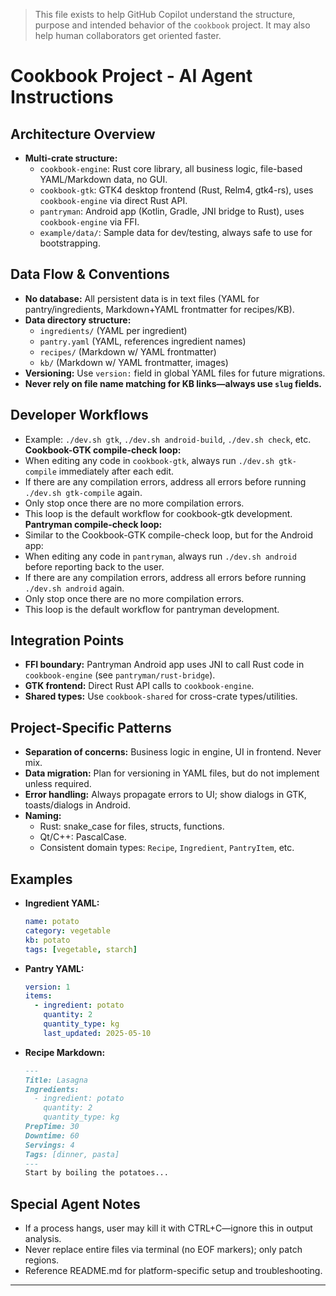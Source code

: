 > This file exists to help GitHub Copilot understand the structure, purpose and intended behavior of the `cookbook` project. It may also help human collaborators get oriented faster.

# Cookbook Project - AI Agent Instructions

## Architecture Overview
- **Multi-crate structure:**
  - `cookbook-engine`: Rust core library, all business logic, file-based YAML/Markdown data, no GUI.
  - `cookbook-gtk`: GTK4 desktop frontend (Rust, Relm4, gtk4-rs), uses `cookbook-engine` via direct Rust API.
  - `pantryman`: Android app (Kotlin, Gradle, JNI bridge to Rust), uses `cookbook-engine` via FFI.
  - `example/data/`: Sample data for dev/testing, always safe to use for bootstrapping.

## Data Flow & Conventions
- **No database:** All persistent data is in text files (YAML for pantry/ingredients, Markdown+YAML frontmatter for recipes/KB).
- **Data directory structure:**
  - `ingredients/` (YAML per ingredient)
  - `pantry.yaml` (YAML, references ingredient names)
  - `recipes/` (Markdown w/ YAML frontmatter)
  - `kb/` (Markdown w/ YAML frontmatter, images)
- **Versioning:** Use `version:` field in global YAML files for future migrations.
- **Never rely on file name matching for KB links—always use `slug` fields.**

## Developer Workflows
  - Example: `./dev.sh gtk`, `./dev.sh android-build`, `./dev.sh check`, etc.
 **Cookbook-GTK compile-check loop:**
  - When editing any code in `cookbook-gtk`, always run `./dev.sh gtk-compile` immediately after each edit.
  - If there are any compilation errors, address all errors before running `./dev.sh gtk-compile` again.
  - Only stop once there are no more compilation errors.
  - This loop is the default workflow for cookbook-gtk development.
 **Pantryman compile-check loop:**
 - Similar to the Cookbook-GTK compile-check loop, but for the Android app:
 - When editing any code in `pantryman`, always run `./dev.sh android` before reporting back to the user.
  - If there are any compilation errors, address all errors before running `./dev.sh android` again.
  - Only stop once there are no more compilation errors.
  - This loop is the default workflow for pantryman development.

## Integration Points
- **FFI boundary:** Pantryman Android app uses JNI to call Rust code in `cookbook-engine` (see `pantryman/rust-bridge`).
- **GTK frontend:** Direct Rust API calls to `cookbook-engine`.
- **Shared types:** Use `cookbook-shared` for cross-crate types/utilities.

## Project-Specific Patterns
- **Separation of concerns:** Business logic in engine, UI in frontend. Never mix.
- **Data migration:** Plan for versioning in YAML files, but do not implement unless required.
- **Error handling:** Always propagate errors to UI; show dialogs in GTK, toasts/dialogs in Android.
- **Naming:**
  - Rust: snake_case for files, structs, functions.
  - Qt/C++: PascalCase.
  - Consistent domain types: `Recipe`, `Ingredient`, `PantryItem`, etc.

## Examples
- **Ingredient YAML:**
  ```yaml
  name: potato
  category: vegetable
  kb: potato
  tags: [vegetable, starch]
  ```
- **Pantry YAML:**
  ```yaml
  version: 1
  items:
    - ingredient: potato
      quantity: 2
      quantity_type: kg
      last_updated: 2025-05-10
  ```
- **Recipe Markdown:**
  ```markdown
  ---
  Title: Lasagna
  Ingredients:
    - ingredient: potato
      quantity: 2
      quantity_type: kg
  PrepTime: 30
  Downtime: 60
  Servings: 4
  Tags: [dinner, pasta]
  ---
  Start by boiling the potatoes...
  ```

## Special Agent Notes
- If a process hangs, user may kill it with CTRL+C—ignore this in output analysis.
- Never replace entire files via terminal (no EOF markers); only patch regions.
- Reference README.md for platform-specific setup and troubleshooting.

---